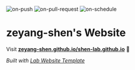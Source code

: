 
  ![on-push](../../actions/workflows/on-push.yaml/badge.svg)
  ![on-pull-request](../../actions/workflows/on-pull-request.yaml/badge.svg)
  ![on-schedule](../../actions/workflows/on-schedule.yaml/badge.svg)

  # zeyang-shen's Website

  Visit **[zeyang-shen.github.io/shen-lab.github.io](https://zeyang-shen.github.io/shen-lab.github.io)** 🚀

  _Built with [Lab Website Template](https://greene-lab.gitbook.io/lab-website-template-docs)_
